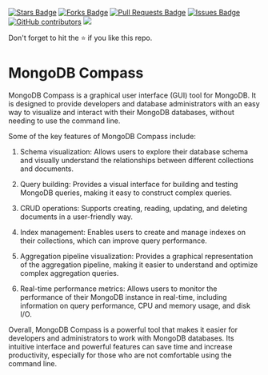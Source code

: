 <a href="https://github.com/drshahizan/special-topic-data-engineering/stargazers"><img src="https://img.shields.io/github/stars/drshahizan/special-topic-data-engineering" alt="Stars Badge"/></a>
<a href="https://github.com/drshahizan/special-topic-data-engineering/network/members"><img src="https://img.shields.io/github/forks/drshahizan/special-topic-data-engineering" alt="Forks Badge"/></a>
<a href="https://github.com/drshahizan/special-topic-data-engineering/pulls"><img src="https://img.shields.io/github/issues-pr/drshahizan/special-topic-data-engineering" alt="Pull Requests Badge"/></a>
<a href="https://github.com/drshahizan/special-topic-data-engineering/issues"><img src="https://img.shields.io/github/issues/drshahizan/special-topic-data-engineering" alt="Issues Badge"/></a>
<a href="https://github.com/drshahizan/special-topic-data-engineering/graphs/contributors"><img alt="GitHub contributors" src="https://img.shields.io/github/contributors/drshahizan/special-topic-data-engineering?color=2b9348"></a>
![](https://visitor-badge.glitch.me/badge?page_id=drshahizan/special-topic-data-engineering)

Don't forget to hit the :star: if you like this repo.

# MongoDB Compass

MongoDB Compass is a graphical user interface (GUI) tool for MongoDB. It is designed to provide developers and database administrators with an easy way to visualize and interact with their MongoDB databases, without needing to use the command line.

Some of the key features of MongoDB Compass include:

1. Schema visualization: Allows users to explore their database schema and visually understand the relationships between different collections and documents.

2. Query building: Provides a visual interface for building and testing MongoDB queries, making it easy to construct complex queries.

3. CRUD operations: Supports creating, reading, updating, and deleting documents in a user-friendly way.

4. Index management: Enables users to create and manage indexes on their collections, which can improve query performance.

5. Aggregation pipeline visualization: Provides a graphical representation of the aggregation pipeline, making it easier to understand and optimize complex aggregation queries.

6. Real-time performance metrics: Allows users to monitor the performance of their MongoDB instance in real-time, including information on query performance, CPU and memory usage, and disk I/O.

Overall, MongoDB Compass is a powerful tool that makes it easier for developers and administrators to work with MongoDB databases. Its intuitive interface and powerful features can save time and increase productivity, especially for those who are not comfortable using the command line.




